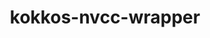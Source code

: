 ---
title: "kokkos-nvcc-wrapper"
layout: cache
categories: [package, v0.22.5]
meta: {"compilers": ["gcc@=11.4.0", "gcc@=9.4.0"], "num_specs": 5, "num_specs_by_stack": {"e4s-neoverse-v2": 2, "e4s-neoverse_v1": 2, "e4s-power": 1, "root": 5}, "oss": ["ubuntu20.04", "ubuntu22.04"], "platforms": ["linux"], "stacks": ["e4s-neoverse-v2", "e4s-neoverse_v1", "e4s-power", "root"], "targets": ["neoverse_v1", "neoverse_v2", "ppc64le"], "versions": ["4.1.00"]}
spec_details: [{"compiler": "gcc@=11.4.0", "hash": "3rnxos7ey4tp43hytmbewd5jtraj3e5s", "os": "ubuntu22.04", "platform": "linux", "size": "-", "stacks": ["e4s-neoverse_v1", "root"], "tarball": "https://binaries.spack.io/v0.22.5/build_cache/linux-ubuntu22.04-neoverse_v1/gcc-11.4.0/kokkos-nvcc-wrapper-4.1.00/linux-ubuntu22.04-neoverse_v1-gcc-11.4.0-kokkos-nvcc-wrapper-4.1.00-3rnxos7ey4tp43hytmbewd5jtraj3e5s.spack", "target": "neoverse_v1", "variants": ["build_system=generic"], "versions": ["4.1.00"]}, {"compiler": "gcc@=11.4.0", "hash": "4mguq22wqd2nco67kw77rsfh6cd7xorj", "os": "ubuntu22.04", "platform": "linux", "size": "-", "stacks": ["e4s-neoverse_v1", "root"], "tarball": "https://binaries.spack.io/v0.22.5/build_cache/linux-ubuntu22.04-neoverse_v1/gcc-11.4.0/kokkos-nvcc-wrapper-4.1.00/linux-ubuntu22.04-neoverse_v1-gcc-11.4.0-kokkos-nvcc-wrapper-4.1.00-4mguq22wqd2nco67kw77rsfh6cd7xorj.spack", "target": "neoverse_v1", "variants": ["build_system=generic"], "versions": ["4.1.00"]}, {"compiler": "gcc@=9.4.0", "hash": "p2yg73oynw7lqnh2hf76yegcuxb46yz2", "os": "ubuntu20.04", "platform": "linux", "size": "-", "stacks": ["e4s-power", "root"], "tarball": "https://binaries.spack.io/v0.22.5/build_cache/linux-ubuntu20.04-ppc64le/gcc-9.4.0/kokkos-nvcc-wrapper-4.1.00/linux-ubuntu20.04-ppc64le-gcc-9.4.0-kokkos-nvcc-wrapper-4.1.00-p2yg73oynw7lqnh2hf76yegcuxb46yz2.spack", "target": "ppc64le", "variants": ["build_system=generic"], "versions": ["4.1.00"]}, {"compiler": "gcc@=11.4.0", "hash": "tgmjtawgigigo55brirsc4x7rovwl5qg", "os": "ubuntu22.04", "platform": "linux", "size": "-", "stacks": ["e4s-neoverse-v2", "root"], "tarball": "https://binaries.spack.io/v0.22.5/build_cache/linux-ubuntu22.04-neoverse_v2/gcc-11.4.0/kokkos-nvcc-wrapper-4.1.00/linux-ubuntu22.04-neoverse_v2-gcc-11.4.0-kokkos-nvcc-wrapper-4.1.00-tgmjtawgigigo55brirsc4x7rovwl5qg.spack", "target": "neoverse_v2", "variants": ["build_system=generic"], "versions": ["4.1.00"]}, {"compiler": "gcc@=11.4.0", "hash": "yeqpqsej6ualevcawkb66vciveqdbqby", "os": "ubuntu22.04", "platform": "linux", "size": "-", "stacks": ["e4s-neoverse-v2", "root"], "tarball": "https://binaries.spack.io/v0.22.5/build_cache/linux-ubuntu22.04-neoverse_v2/gcc-11.4.0/kokkos-nvcc-wrapper-4.1.00/linux-ubuntu22.04-neoverse_v2-gcc-11.4.0-kokkos-nvcc-wrapper-4.1.00-yeqpqsej6ualevcawkb66vciveqdbqby.spack", "target": "neoverse_v2", "variants": ["build_system=generic"], "versions": ["4.1.00"]}]
---